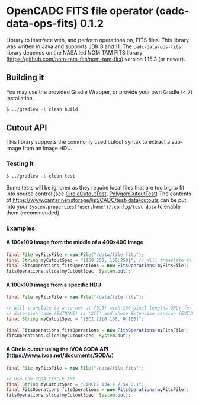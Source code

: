 # OpenCADC FITS file operator (cadc-data-ops-fits) 0.1.2

Library to interface with, and perform operations on, FITS files.  This library was written in Java and supports JDK 8 and 11.
The `cadc-data-ops-fits` library depends on the NASA led NOM TAM FITS library 
(https://github.com/nom-tam-fits/nom-tam-fits) version 1.15.3 (or newer).

## Building it
You may use the provided Gradle Wrapper, or provide your own Gradle (< 7) installation.

```sh
$ ../gradlew -i clean build
```

## Cutout API
This library supports the commonly used cutout syntax to extract a sub-image from an Image HDU.

### Testing it
```sh
$ ../gradlew -i clean test
```

Some tests will be ignored as they require local files that are too big to fit into source control 
(see [CircleCutoutTest](src/test/java/org/opencadc/fits/slice/CircleCutoutTest.java), [PolygonCutoutTest](src/test/java/org/opencadc/fits/slice/PolygonCutoutTest.java))
The contents of https://www.canfar.net/storage/list/CADC/test-data/cutouts can be put into your `System.properties("user.home")/.config/test-data`
to enable them (recommended).

### Examples

#### A 100x100 image from the middle of a 400x400 image

```java
final File myFitsFile = new File("/data/file.fits");
final String myCutoutSpec = "[150:250, 150:250]"; // Will translate to a corner at {150,150} with 100 pixel lengths
final FitsOperations fitsOperations = new FitsOperations(myFitsFile);
fitsOperations.slice(myCutoutSpec, System.out);
```

#### A 100x100 image from a specific HDU

```java
final File myFitsFile = new File("/data/file.fits");

// Will translate to a corner at {0,0} with 100 pixel lengths ONLY for an HDU whose
// Extension name (EXTNAME) is 'SCI' and whose Extension version (EXTVER) is 2.
final String myCutoutSpec = "[SCI,2][0:100, 0:100]";
 
final FitsOperations fitsOperations = new FitsOperations(myFitsFile);
fitsOperations.slice(myCutoutSpec, System.out);
```

#### A Circle cutout using the IVOA SODA API (https://www.ivoa.net/documents/SODA/)

```java
final File myFitsFile = new File("/data/file.fits");

// Use the SODA CIRCLE API
final String myCutoutSpec = "CIRCLE 134.4 7.54 0.1";
final FitsOperations fitsOperations = new FitsOperations(myFitsFile);
fitsOperations.slice(myCutoutSpec, System.out);
```
